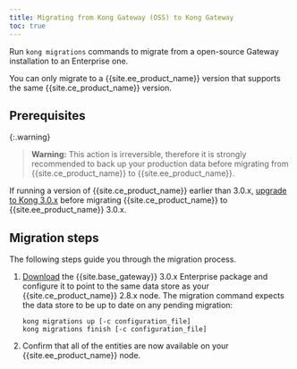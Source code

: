 ```yaml
---
title: Migrating from Kong Gateway (OSS) to Kong Gateway
toc: true
---
```


Run `kong migrations` commands to migrate from a open-source Gateway installation to an Enterprise one.

You can only migrate to a {{site.ee_product_name}} version that
supports the same {{site.ce_product_name}} version.

## Prerequisites

{:.warning}
> **Warning:** This action is irreversible, therefore it is strongly
   recommended to back up your production data before migrating from
   {{site.ce_product_name}} to {{site.ee_product_name}}.

If running a version of {{site.ce_product_name}} earlier than 3.0.x,
[upgrade to Kong 3.0.x](/gateway/{{page.kong_version}}/upgrade/) before migrating
{{site.ce_product_name}} to {{site.ee_product_name}} 3.0.x.

## Migration steps

The following steps guide you through the migration process.

1. [Download](/gateway/{{page.kong_version}}/install) the {{site.base_gateway}}
3.0.x Enterprise package and configure it to point to the same data store as your
{{site.ce_product_name}} 2.8.x node. The migration command expects the data store
to be up to date on any pending migration:

   ```shell
   kong migrations up [-c configuration_file]
   kong migrations finish [-c configuration_file]
   ```

2. Confirm that all of the entities are now available on your
   {{site.ee_product_name}} node.

